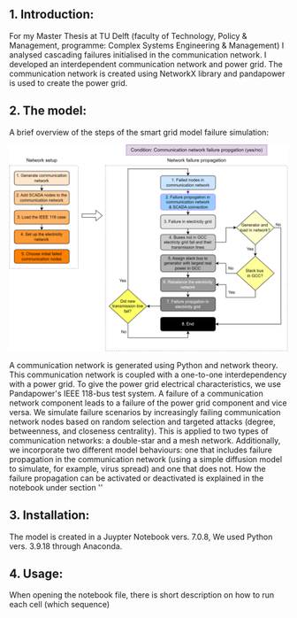 

## **1. Introduction**:
For my Master Thesis at TU Delft (faculty of Technology, Policy & Management, programme: Complex Systems Engineering & Management) I analysed cascading failures initialised in the communication network. I developed an interdependent communication network and power grid. The communication network is created using NetworkX library and pandapower is used to create the power grid.

## **2. The model**:
   A brief overview of the steps of the smart grid model failure simulation:

   ![Grid Diagram](https://github.com/marijnburgers4/smart-grid-model-cascading-failure/blob/main/steps%20in%20the%20model%20simulation.png?raw=true)

   
A communication network is generated using Python and network theory. This communication network is coupled with a one-to-one interdependency with a power grid. To give the power grid electrical characteristics, we use Pandapower's IEEE 118-bus test system. A failure of a communication network component leads to a failure of the power grid component and vice versa. We simulate failure scenarios by increasingly failing communication network nodes based on random selection and targeted attacks (degree, betweenness, and closeness centrality). This is applied to two types of communication networks: a double-star and a mesh network. Additionally, we incorporate two different model behaviours: one that includes failure propagation in the communication network (using a simple diffusion model to simulate, for example, virus spread) and one that does not. How the failure propagation can be activated or deactivated is explained in the notebook under section ''
## **3. Installation**:
   The model is created in a Juypter Notebook vers. 7.0.8,  We used Python vers. 3.9.18 through Anaconda.

## **4. Usage**:
When opening the notebook file, there is short description on how to run each cell (which sequence)

